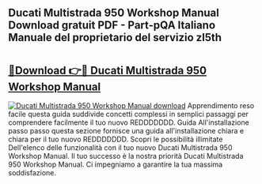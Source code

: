## Ducati Multistrada 950 Workshop Manual Download gratuit PDF - Part-pQA Italiano Manuale del proprietario del servizio zl5th

# <h2><a href="http://dfd3el.blite.top/?on=Ducati+Multistrada+950+Workshop+Manual">🔗Download 👉🔴 Ducati Multistrada 950 Workshop Manual</a></h2>

[![Ducati Multistrada 950 Workshop Manual download](https://i.imgur.com/lujVjoI.png)](http://dfd3el.blite.top/?on=Ducati+Multistrada+950+Workshop+Manual)
Apprendimento reso facile questa guida suddivide concetti complessi in semplici passaggi per comprendere facilmente il tuo nuovo REDDDDDDD. Guida All'installazione passo passo questa sezione fornisce una guida all'installazione chiara e chiara per il tuo nuovo REDDDDDDD. Scopri le possibilità illimitate Dell'elenco delle funzionalità con il tuo nuovo Ducati Multistrada 950 Workshop Manual. Il tuo successo è la nostra priorità Ducati Multistrada 950 Workshop Manual. Ci impegniamo a garantire la tua massima soddisfazione.
